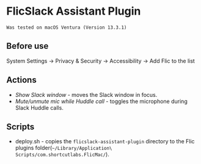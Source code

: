 # FlicSlack Assistant Plugin
    Was tested on macOS Ventura (Version 13.3.1)

## Before use 
System Settings -> Privacy & Security -> Accessibility -> Add Flic to the list

## Actions
 * _Show Slack window_ - moves the Slack window in focus.
 * _Mute/unmute mic while Huddle call_ - toggles the microphone during Slack Huddle calls. 

## Scripts
 * deploy.sh - copies the `flicslack-assistant-plugin` directory to the Flic plugins folder(`~/Library/Application\ Scripts/com.shortcutlabs.FlicMac/`).
 